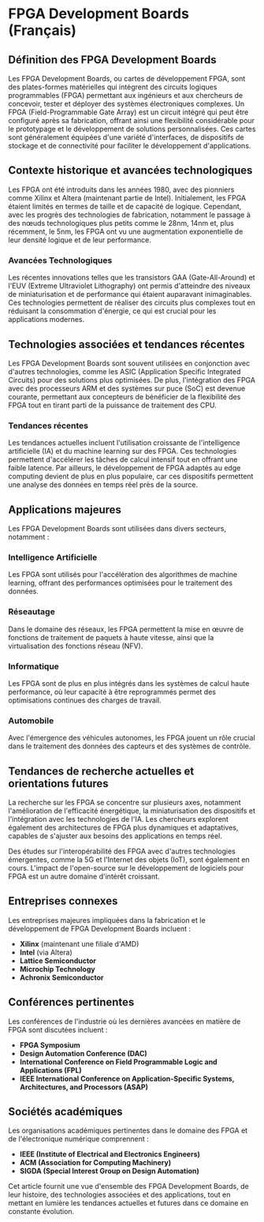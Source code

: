 # FPGA Development Boards (Français)

## Définition des FPGA Development Boards

Les FPGA Development Boards, ou cartes de développement FPGA, sont des plates-formes matérielles qui intègrent des circuits logiques programmables (FPGA) permettant aux ingénieurs et aux chercheurs de concevoir, tester et déployer des systèmes électroniques complexes. Un FPGA (Field-Programmable Gate Array) est un circuit intégré qui peut être configuré après sa fabrication, offrant ainsi une flexibilité considérable pour le prototypage et le développement de solutions personnalisées. Ces cartes sont généralement équipées d'une variété d'interfaces, de dispositifs de stockage et de connectivité pour faciliter le développement d'applications.

## Contexte historique et avancées technologiques

Les FPGA ont été introduits dans les années 1980, avec des pionniers comme Xilinx et Altera (maintenant partie de Intel). Initialement, les FPGA étaient limités en termes de taille et de capacité de logique. Cependant, avec les progrès des technologies de fabrication, notamment le passage à des nœuds technologiques plus petits comme le 28nm, 14nm et, plus récemment, le 5nm, les FPGA ont vu une augmentation exponentielle de leur densité logique et de leur performance.

### Avancées Technologiques

Les récentes innovations telles que les transistors GAA (Gate-All-Around) et l'EUV (Extreme Ultraviolet Lithography) ont permis d'atteindre des niveaux de miniaturisation et de performance qui étaient auparavant inimaginables. Ces technologies permettent de réaliser des circuits plus complexes tout en réduisant la consommation d'énergie, ce qui est crucial pour les applications modernes.

## Technologies associées et tendances récentes

Les FPGA Development Boards sont souvent utilisées en conjonction avec d'autres technologies, comme les ASIC (Application Specific Integrated Circuits) pour des solutions plus optimisées. De plus, l'intégration des FPGA avec des processeurs ARM et des systèmes sur puce (SoC) est devenue courante, permettant aux concepteurs de bénéficier de la flexibilité des FPGA tout en tirant parti de la puissance de traitement des CPU.

### Tendances récentes

Les tendances actuelles incluent l'utilisation croissante de l'intelligence artificielle (IA) et du machine learning sur des FPGA. Ces technologies permettent d'accélérer les tâches de calcul intensif tout en offrant une faible latence. Par ailleurs, le développement de FPGA adaptés au edge computing devient de plus en plus populaire, car ces dispositifs permettent une analyse des données en temps réel près de la source.

## Applications majeures

Les FPGA Development Boards sont utilisées dans divers secteurs, notamment :

### Intelligence Artificielle

Les FPGA sont utilisés pour l'accélération des algorithmes de machine learning, offrant des performances optimisées pour le traitement des données.

### Réseautage

Dans le domaine des réseaux, les FPGA permettent la mise en œuvre de fonctions de traitement de paquets à haute vitesse, ainsi que la virtualisation des fonctions réseau (NFV).

### Informatique

Les FPGA sont de plus en plus intégrés dans les systèmes de calcul haute performance, où leur capacité à être reprogrammés permet des optimisations continues des charges de travail.

### Automobile

Avec l'émergence des véhicules autonomes, les FPGA jouent un rôle crucial dans le traitement des données des capteurs et des systèmes de contrôle.

## Tendances de recherche actuelles et orientations futures

La recherche sur les FPGA se concentre sur plusieurs axes, notamment l'amélioration de l'efficacité énergétique, la miniaturisation des dispositifs et l'intégration avec les technologies de l'IA. Les chercheurs explorent également des architectures de FPGA plus dynamiques et adaptatives, capables de s'ajuster aux besoins des applications en temps réel.

Des études sur l'interopérabilité des FPGA avec d'autres technologies émergentes, comme la 5G et l'Internet des objets (IoT), sont également en cours. L'impact de l'open-source sur le développement de logiciels pour FPGA est un autre domaine d'intérêt croissant.

## Entreprises connexes

Les entreprises majeures impliquées dans la fabrication et le développement de FPGA Development Boards incluent :

- **Xilinx** (maintenant une filiale d'AMD)
- **Intel** (via Altera)
- **Lattice Semiconductor**
- **Microchip Technology**
- **Achronix Semiconductor**

## Conférences pertinentes

Les conférences de l'industrie où les dernières avancées en matière de FPGA sont discutées incluent :

- **FPGA Symposium**
- **Design Automation Conference (DAC)**
- **International Conference on Field Programmable Logic and Applications (FPL)**
- **IEEE International Conference on Application-Specific Systems, Architectures, and Processors (ASAP)**

## Sociétés académiques

Les organisations académiques pertinentes dans le domaine des FPGA et de l'électronique numérique comprennent :

- **IEEE (Institute of Electrical and Electronics Engineers)**
- **ACM (Association for Computing Machinery)**
- **SIGDA (Special Interest Group on Design Automation)**

Cet article fournit une vue d'ensemble des FPGA Development Boards, de leur histoire, des technologies associées et des applications, tout en mettant en lumière les tendances actuelles et futures dans ce domaine en constante évolution.